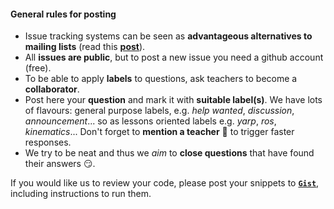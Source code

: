 
#### General rules for posting

- Issue tracking systems can be seen as **advantageous alternatives to mailing lists** (read this [**post**](https://github.com/robotology/QA/issues/118)).
- All **issues are public**, but to post a new issue you need a github account (free).
- To be able to apply **labels** to questions, ask teachers to become a **collaborator**.
- Post here your **question** and mark it with **suitable label(s)**. We have lots of flavours: general purpose labels, e.g. _help wanted_, _discussion_, _announcement_... so as lessons oriented labels e.g. _yarp_, _ros_, _kinematics_... Don't forget to **mention a teacher** :wave: to trigger faster responses.
- We try to be neat and thus we _aim_ to **close questions** that have found their answers :smirk:.

If you would like us to review your code, please post your snippets to [**`Gist`**](https://gist.github.com), including instructions to run them.
